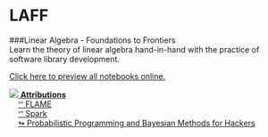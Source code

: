 LAFF
====
###Linear Algebra - Foundations to Frontiers  
Learn the theory of linear algebra hand-in-hand with the practice of software library development.

[Click here to preview all notebooks online.](https://mybinder.org/v2/gh/kamakshidasan/notebooks/master)

<a href="http://www.curatorscode.org" target="_blank"> <img src="https://raw.githubusercontent.com/ULAFF/software/master/shared/icons/badges/dark-2.png"/> <strong>Attributions</strong> </a>  
&nbsp;&nbsp;&nbsp;&nbsp;[&#x1525; FLAME](http://www.cs.utexas.edu/~flame)  
&nbsp;&nbsp;&nbsp;&nbsp;[&#x1525; Spark](http://www.cs.utexas.edu/users/flame/Spark)  
&nbsp;&nbsp;&nbsp;&nbsp;[&#x21ac; Probabilistic Programming and Bayesian Methods for Hackers](http://nbviewer.ipython.org/github/CamDavidsonPilon/Probabilistic-Programming-and-Bayesian-Methods-for-Hackers/blob/master/Prologue/Prologue.ipynb)  
